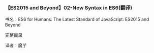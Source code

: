 ### 【ES2015 and Beyond】02-New Syntax in ES6(翻译)

书名：ES6 for Humans: The Latest Standard of JavaScript: ES2015 and Beyond

[完整目录](ES6-for-humans.md)

译者：魔芋





